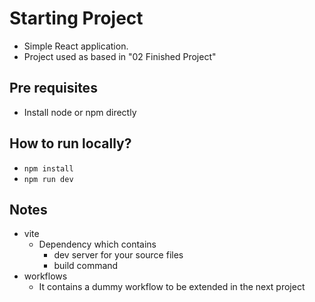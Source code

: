 # Starting Project
* Simple React application.
* Project used as based in "02 Finished Project"

## Pre requisites
* Install node or npm directly

## How to run locally?
* `npm install` 
* `npm run dev`

## Notes
* vite
  * Dependency which contains
    * dev server for your source files
    * build command
* workflows
  * It contains a dummy workflow to be extended in the next project